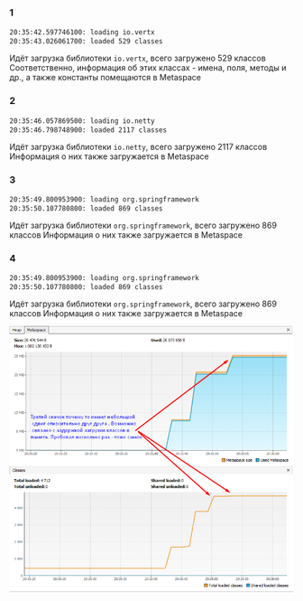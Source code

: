 ### 1

```
20:35:42.597746100: loading io.vertx
20:35:43.026061700: loaded 529 classes
```
Идёт загрузка библиотеки `io.vertx`, всего загружено 529 классов
Соответственно, информация об этих классах - имена, поля, методы и др., а также константы помещаются в Metaspace

### 2

```
20:35:46.057869500: loading io.netty
20:35:46.798748900: loaded 2117 classes
```
Идёт загрузка библиотеки `io.netty`, всего загружено 2117 классов
Информация о них также загружается в Metaspace

### 3

```
20:35:49.800953900: loading org.springframework
20:35:50.107780800: loaded 869 classes
```
Идёт загрузка библиотеки `org.springframework`, всего загружено 869 классов
Информация о них также загружается в Metaspace



### 4

```
20:35:49.800953900: loading org.springframework
20:35:50.107780800: loaded 869 classes
```
Идёт загрузка библиотеки `org.springframework`, всего загружено 869 классов
Информация о них также загружается в Metaspace

![Screenshot1.png](https://github.com/xelarog/JavaHomework-JavaCore-4.1/blob/main/Screenshot_3.png)
